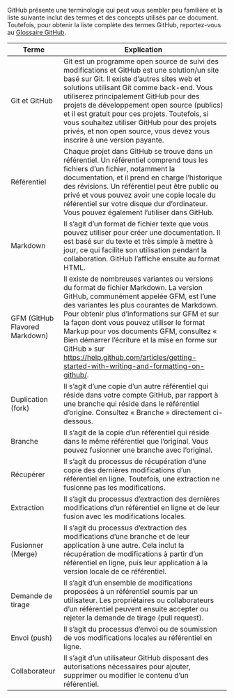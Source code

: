 GitHub présente une terminologie qui peut vous sembler peu familière et la liste suivante inclut des termes et des concepts utilisés par ce document. Toutefois, pour obtenir la liste complète des termes GitHub, reportez-vous au [Glossaire GitHub](https://docs.github.com/en/get-started/quickstart/github-glossary).

| Terme | Explication |
| --- | --- |
| Git et GitHub | Git est un programme open source de suivi des modifications et GitHub est une solution/un site basé sur Git. Il existe d’autres sites web et solutions utilisant Git comme back-end. Vous utiliserez principalement GitHub pour des projets de développement open source (publics) et il est gratuit pour ces projets. Toutefois, si vous souhaitez utiliser GitHub pour des projets privés, et non open source, vous devez vous inscrire à une version payante. |
| Référentiel | Chaque projet dans GitHub se trouve dans un référentiel. Un référentiel comprend tous les fichiers d’un fichier, notamment la documentation, et il prend en charge l’historique des révisions. Un référentiel peut être public ou privé et vous pouvez avoir une copie locale du référentiel sur votre disque dur d’ordinateur. Vous pouvez également l’utiliser dans GitHub. |
| Markdown | Il s’agit d’un format de fichier texte que vous pouvez utiliser pour créer une documentation. Il est basé sur du texte et très simple à mettre à jour, ce qui facilite son utilisation pendant la collaboration. GitHub l’affiche ensuite au format HTML. |
| GFM (GitHub Flavored Markdown) | Il existe de nombreuses variantes ou versions du format de fichier Markdown. La version GitHub, communément appelée GFM, est l’une des variantes les plus courantes de Markdown. Pour obtenir plus d’informations sur GFM et sur la façon dont vous pouvez utiliser le format Markup pour vos documents GFM, consultez « Bien démarrer l’écriture et la mise en forme sur GitHub » sur https://help.github.com/articles/getting-started-with-writing-and-formatting-on-github/. |
| Duplication (fork) | Il s’agit d’une copie d’un autre référentiel qui réside dans votre compte GitHub, par rapport à une branche qui réside dans le référentiel d’origine. Consultez « Branche » directement ci-dessous. |
| Branche | Il s’agit de la copie d’un référentiel qui réside dans le même référentiel que l’original. Vous pouvez fusionner une branche avec l’original. |
| Récupérer | Il s’agit du processus de récupération d’une copie des dernières modifications d’un référentiel en ligne. Toutefois, une extraction ne fusionne pas les modifications. |
| Extraction | Il s’agit du processus d’extraction des dernières modifications d’un référentiel en ligne et de leur fusion avec les modifications locales. |
| Fusionner (Merge) | Il s’agit du processus d’extraction des modifications d’une branche et de leur application à une autre. Cela inclut la récupération de modifications à partir d’un référentiel en ligne, puis leur application à la version locale de ce référentiel. |
| Demande de tirage | Il s’agit d’un ensemble de modifications proposées à un référentiel soumis par un utilisateur. Les propriétaires ou collaborateurs d’un référentiel peuvent ensuite accepter ou rejeter la demande de tirage (pull request). |
| Envoi (push) | Il s’agit du processus d’envoi ou de soumission de vos modifications locales au référentiel en ligne. |
| Collaborateur | Il s’agit d’un utilisateur GitHub disposant des autorisations nécessaires pour ajouter, supprimer ou modifier le contenu d’un référentiel. |
